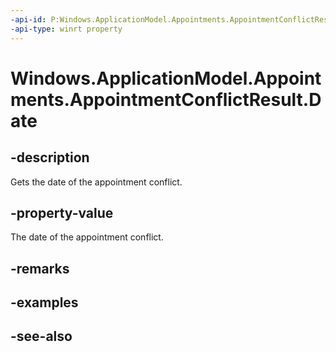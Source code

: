 ----api-id: P:Windows.ApplicationModel.Appointments.AppointmentConflictResult.Date
-api-type: winrt property
---<!-- Property syntaxpublic Windows.Foundation.DateTime Date { get; }--># Windows.ApplicationModel.Appointments.AppointmentConflictResult.Date## -descriptionGets the date of the appointment conflict.## -property-valueThe date of the appointment conflict.## -remarks## -examples## -see-also